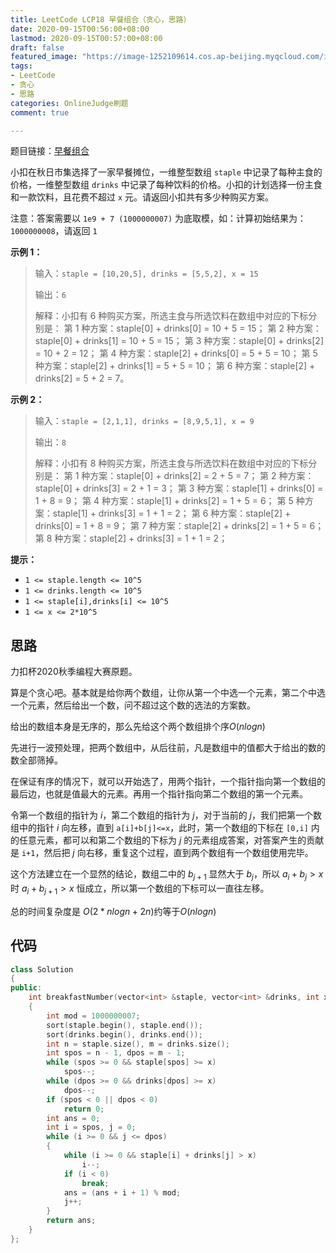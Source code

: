 ```yaml
---
title: LeetCode LCP18 早餐组合（贪心，思路）
date: 2020-09-15T00:56:00+08:00
lastmod: 2020-09-15T00:57:00+08:00
draft: false
featured_image: "https://image-1252109614.cos.ap-beijing.myqcloud.com/img/20210508201223.png"
tags:
- LeetCode
- 贪心
- 思路
categories: OnlineJudge刷题
comment: true

---
```


题目链接：[早餐组合](https://leetcode-cn.com/problems/2vYnGI/)

小扣在秋日市集选择了一家早餐摊位，一维整型数组 `staple` 中记录了每种主食的价格，一维整型数组 `drinks` 中记录了每种饮料的价格。小扣的计划选择一份主食和一款饮料，且花费不超过 `x` 元。请返回小扣共有多少种购买方案。

注意：答案需要以 `1e9 + 7 (1000000007)` 为底取模，如：计算初始结果为：`1000000008`，请返回 `1`

**示例 1：**

> 输入：`staple = [10,20,5], drinks = [5,5,2], x = 15`
>
> 输出：`6`
>
> 解释：小扣有 6 种购买方案，所选主食与所选饮料在数组中对应的下标分别是：
> 第 1 种方案：staple[0] + drinks[0] = 10 + 5 = 15；
> 第 2 种方案：staple[0] + drinks[1] = 10 + 5 = 15；
> 第 3 种方案：staple[0] + drinks[2] = 10 + 2 = 12；
> 第 4 种方案：staple[2] + drinks[0] = 5 + 5 = 10；
> 第 5 种方案：staple[2] + drinks[1] = 5 + 5 = 10；
> 第 6 种方案：staple[2] + drinks[2] = 5 + 2 = 7。

**示例 2：**

> 输入：`staple = [2,1,1], drinks = [8,9,5,1], x = 9`
>
> 输出：`8`
>
> 解释：小扣有 8 种购买方案，所选主食与所选饮料在数组中对应的下标分别是：
> 第 1 种方案：staple[0] + drinks[2] = 2 + 5 = 7；
> 第 2 种方案：staple[0] + drinks[3] = 2 + 1 = 3；
> 第 3 种方案：staple[1] + drinks[0] = 1 + 8 = 9；
> 第 4 种方案：staple[1] + drinks[2] = 1 + 5 = 6；
> 第 5 种方案：staple[1] + drinks[3] = 1 + 1 = 2；
> 第 6 种方案：staple[2] + drinks[0] = 1 + 8 = 9；
> 第 7 种方案：staple[2] + drinks[2] = 1 + 5 = 6；
> 第 8 种方案：staple[2] + drinks[3] = 1 + 1 = 2；

**提示：**

- `1 <= staple.length <= 10^5`
- `1 <= drinks.length <= 10^5`
- `1 <= staple[i],drinks[i] <= 10^5`
- `1 <= x <= 2*10^5`

## 思路

力扣杯2020秋季编程大赛原题。

算是个贪心吧。基本就是给你两个数组，让你从第一个中选一个元素，第二个中选一个元素，然后给出一个数，问不超过这个数的选法的方案数。

给出的数组本身是无序的，那么先给这个两个数组排个序$O(nlogn)$

先进行一波预处理，把两个数组中，从后往前，凡是数组中的值都大于给出的数的数全部筛掉。

在保证有序的情况下，就可以开始选了，用两个指针，一个指针指向第一个数组的最后边，也就是值最大的元素。再用一个指针指向第二个数组的第一个元素。

令第一个数组的指针为 $i$，第二个数组的指针为 $j$，对于当前的 $j$，我们把第一个数组中的指针 $i$ 向左移，直到 `a[i]+b[j]<=x`，此时，第一个数组的下标在 `[0,i]` 内的任意元素，都可以和第二个数组的下标为 $j$ 的元素组成答案，对答案产生的贡献是 `i+1`，然后把 $j$ 向右移，重复这个过程，直到两个数组有一个数组使用完毕。

这个方法建立在一个显然的结论，数组二中的 $b_{j+1}$ 显然大于 $b_j$，所以 $a_i+b_j>x$ 时 $a_i+b_{j+1}>x$ 恒成立，所以第一个数组的下标可以一直往左移。

总的时间复杂度是 $O(2*nlogn+2n)$约等于$O(nlogn)$

## 代码

```cpp
class Solution
{
public:
    int breakfastNumber(vector<int> &staple, vector<int> &drinks, int x)
    {
        int mod = 1000000007;
        sort(staple.begin(), staple.end());
        sort(drinks.begin(), drinks.end());
        int n = staple.size(), m = drinks.size();
        int spos = n - 1, dpos = m - 1;
        while (spos >= 0 && staple[spos] >= x)
            spos--;
        while (dpos >= 0 && drinks[dpos] >= x)
            dpos--;
        if (spos < 0 || dpos < 0)
            return 0;
        int ans = 0;
        int i = spos, j = 0;
        while (i >= 0 && j <= dpos)
        {
            while (i >= 0 && staple[i] + drinks[j] > x)
                i--;
            if (i < 0)
                break;
            ans = (ans + i + 1) % mod;
            j++;
        }
        return ans;
    }
};
```
